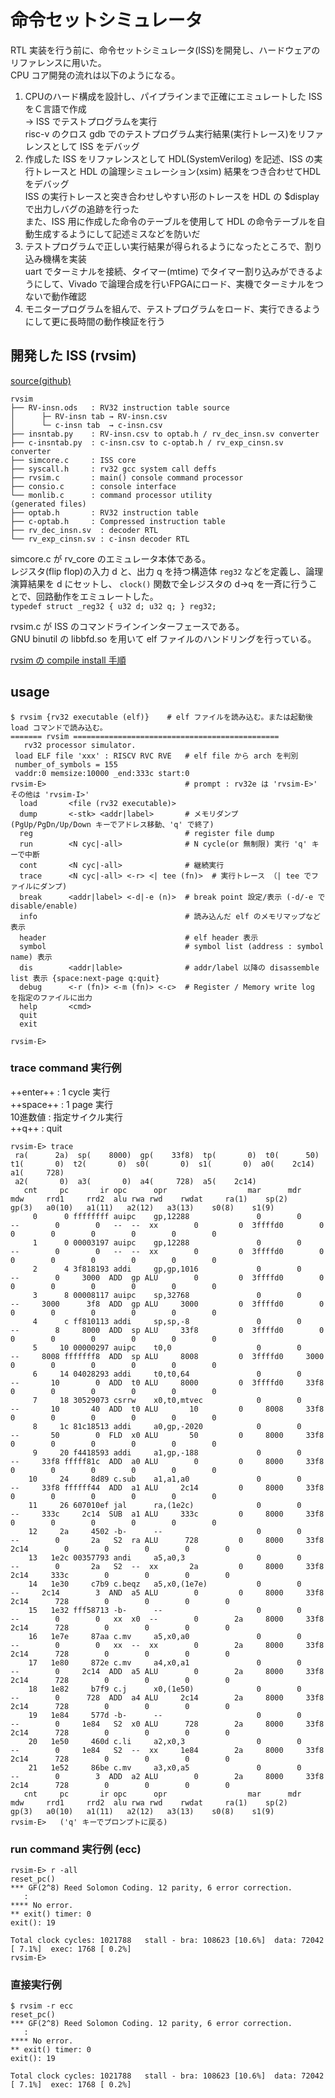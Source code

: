
# 命令セットシミュレータ

RTL 実装を行う前に、命令セットシミュレータ(ISS)を開発し、ハードウェアのリファレンスに用いた。  
CPU コア開発の流れは以下のようになる。  

1. CPUのハード構成を設計し、パイプラインまで正確にエミュレートした ISS をＣ言語で作成  
   → ISS でテストプログラムを実行  
  risc-v のクロス gdb でのテストプログラム実行結果(実行トレース)をリファレンスとして ISS をデバッグ  
2. 作成した ISS をリファレンスとして HDL(SystemVerilog) を記述、ISS の実行トレースと HDL の論理シミュレーション(xsim) 結果をつき合わせてHDLをデバッグ  
   ISS の実行トレースと突き合わせしやすい形のトレースを HDL の $display で出力しバグの追跡を行った   
   また、ISS 用に作成した命令のテーブルを使用して HDL の命令テーブルを自動生成するようにして記述ミスなどを防いだ  
3. テストプログラムで正しい実行結果が得られるようになったところで、割り込み機構を実装  
   uart でターミナルを接続、タイマー(mtime) でタイマー割り込みができるようにして、Vivado で論理合成を行いFPGAにロード、実機でターミナルをつないで動作確認  
4. モニタープログラムを組んで、テストプログラムをロード、実行できるようにして更に長時間の動作検証を行う  

## 開発した ISS (rvsim)  

[source(github)](https://github.com/shin-yamashita/rv32emc/tree/main/rvsim)

```
rvsim
├── RV-insn.ods   : RV32 instruction table source 
│      ├─ RV-insn tab → RV-insn.csv  
│      └─ c-insn tab  → c-insn.csv  
├── insntab.py    : RV-insn.csv to optab.h / rv_dec_insn.sv converter
├── c-insntab.py  : c-insn.csv to c-optab.h / rv_exp_cinsn.sv converter
├── simcore.c     : ISS core  
├── syscall.h     : rv32 gcc system call deffs  
├── rvsim.c       : main() console command processor  
├── consio.c      : console interface 
└── monlib.c      : command processor utility  
(generated files) 
├── optab.h       : RV32 instruction table
├── c-optab.h     : Compressed instruction table
├── rv_dec_insn.sv  : decoder RTL
└── rv_exp_cinsn.sv : c-insn decoder RTL
```

simcore.c が rv_core のエミュレータ本体である。  
レジスタ(flip flop)の入力 d と、出力 q を持つ構造体 `reg32` などを定義し、論理演算結果を d にセットし、 `clock()` 関数で全レジスタの d→q を一斉に行うことで、回路動作をエミュレートした。  
`typedef struct _reg32 { u32 d; u32 q; } reg32;`  

rvsim.c が ISS のコマンドラインインターフェースである。  
GNU binutil の libbfd.so を用いて elf ファイルのハンドリングを行っている。  

[rvsim の compile install 手順](x_env.html#rvsim-iss)  
## usage
```
$ rvsim {rv32 executable (elf)}    # elf ファイルを読み込む。または起動後 load コマンドで読み込む。
======= rvsim ==============================================
   rv32 processor simulator.
 load ELF file 'xxx' : RISCV RVC RVE   # elf file から arch を判別
 number_of_symbols = 155
 vaddr:0 memsize:10000 _end:333c start:0
rvsim-E>                               # prompt : rv32e は 'rvsim-E>' その他は 'rvsim-I>' 
  load       <file (rv32 executable)>
  dump       <-stk> <addr|label>       # メモリダンプ　(PgUp/PgDn/Up/Down キーでアドレス移動、'q' で終了)
  reg                                  # register file dump
  run        <N cyc|-all>              # N cycle(or 無制限) 実行 'q' キーで中断
  cont       <N cyc|-all>              # 継続実行
  trace      <N cyc|-all> <-r> <| tee (fn)>  # 実行トレース （| tee でファイルにダンプ)
  break      <addr|label> <-d|-e (n)>  # break point 設定/表示 (-d/-e で disable/enable)
  info                                 # 読み込んだ elf のメモリマップなど表示
  header                               # elf header 表示
  symbol                               # symbol list (address : symbol name) 表示
  dis        <addr|lable>              # addr/label 以降の disassemble list 表示 {space:next-page q:quit}
  debug      <-r (fn)> <-m (fn)> <-c>  # Register / Memory write log を指定のファイルに出力
  help       <cmd>
  quit       
  exit       

rvsim-E> 
```

### trace command 実行例  
   ++enter++ : 1 cycle 実行  
   ++space++ : 1 page 実行  
   10進数値 : 指定サイクル実行  
   ++q++ : quit  

```
rvsim-E> trace
 ra(      2a)  sp(    8000)  gp(    33f8)  tp(       0)  t0(      50)  t1(       0)  t2(       0)  s0(       0)  s1(       0)  a0(    2c14)  a1(     728) 
 a2(       0)  a3(       0)  a4(     728)  a5(    2c14) 
   cnt     pc       ir opc      opr                  mar      mdr      mdw     rrd1     rrd2  alu rwa rwd    rwdat     ra(1)    sp(2)    gp(3)   a0(10)   a1(11)   a2(12)   a3(13)    s0(8)    s1(9)
     0      0 ffffffff auipc    gp,12288               0        0       --        0        0   --  --  xx        0         0  3ffffd0        0        0        0        0        0        0        0  
     1      0 00003197 auipc    gp,12288               0        0       --        0        0   --  --  xx        0         0  3ffffd0        0        0        0        0        0        0        0  
     2      4 3f818193 addi     gp,gp,1016             0        0       --        0     3000  ADD  gp ALU        0         0  3ffffd0        0        0        0        0        0        0        0  
     3      8 00008117 auipc    sp,32768               0        0       --     3000      3f8  ADD  gp ALU     3000         0  3ffffd0        0        0        0        0        0        0        0  
     4      c ff810113 addi     sp,sp,-8               0        0       --        8     8000  ADD  sp ALU     33f8         0  3ffffd0        0        0        0        0        0        0        0  
     5     10 00000297 auipc    t0,0                   0        0       --     8008 fffffff8  ADD  sp ALU     8008         0  3ffffd0     3000        0        0        0        0        0        0  
     6     14 04028293 addi     t0,t0,64               0        0       --       10        0  ADD  t0 ALU     8000         0  3ffffd0     33f8        0        0        0        0        0        0  
     7     18 30529073 csrrw    x0,t0,mtvec            0        0       --       10       40  ADD  t0 ALU       10         0     8008     33f8        0        0        0        0        0        0  
     8     1c 81c18513 addi     a0,gp,-2020            0        0       --       50        0  FLD  x0 ALU       50         0     8000     33f8        0        0        0        0        0        0  
     9     20 f4418593 addi     a1,gp,-188             0        0       --     33f8 fffff81c  ADD  a0 ALU        0         0     8000     33f8        0        0        0        0        0        0  
    10     24     8d89 c.sub    a1,a1,a0               0        0       --     33f8 ffffff44  ADD  a1 ALU     2c14         0     8000     33f8        0        0        0        0        0        0  
    11     26 607010ef jal      ra,(1e2c)              0        0       --     333c     2c14  SUB  a1 ALU     333c         0     8000     33f8        0        0        0        0        0        0  
    12     2a     4502 -b-      --                     0        0       --        0       2a   S2  ra ALU      728         0     8000     33f8     2c14        0        0        0        0        0  
    13   1e2c 00357793 andi     a5,a0,3                0        0       --        0       2a   S2  --  xx       2a         0     8000     33f8     2c14     333c        0        0        0        0  
    14   1e30     c7b9 c.beqz   a5,x0,(1e7e)           0        0       --     2c14        3  AND  a5 ALU        0         0     8000     33f8     2c14      728        0        0        0        0  
    15   1e32 fff58713 -b-      --                     0        0       --        0        0   xx  x0  --        0        2a     8000     33f8     2c14      728        0        0        0        0  
    16   1e7e     87aa c.mv     a5,x0,a0               0        0       --        0        0   xx  --  xx        0        2a     8000     33f8     2c14      728        0        0        0        0  
    17   1e80     872e c.mv     a4,x0,a1               0        0       --        0     2c14  ADD  a5 ALU        0        2a     8000     33f8     2c14      728        0        0        0        0  
    18   1e82     b7f9 c.j      x0,(1e50)              0        0       --        0      728  ADD  a4 ALU     2c14        2a     8000     33f8     2c14      728        0        0        0        0  
    19   1e84     577d -b-      --                     0        0       --        0     1e84   S2  x0 ALU      728        2a     8000     33f8     2c14      728        0        0        0        0  
    20   1e50     460d c.li     a2,x0,3                0        0       --        0     1e84   S2  --  xx     1e84        2a     8000     33f8     2c14      728        0        0        0        0  
    21   1e52     86be c.mv     a3,x0,a5               0        0       --        0        3  ADD  a2 ALU        0        2a     8000     33f8     2c14      728        0        0        0        0  
   cnt     pc       ir opc      opr                  mar      mdr      mdw     rrd1     rrd2  alu rwa rwd    rwdat     ra(1)    sp(2)    gp(3)   a0(10)   a1(11)   a2(12)   a3(13)    s0(8)    s1(9)
rvsim-E>   ('q' キーでプロンプトに戻る)
```

### run command 実行例 (ecc)  

```
rvsim-E> r -all
reset_pc()
*** GF(2^8) Reed Solomon Coding. 12 parity, 6 error correction.
   :
**** No error.
** exit() timer: 0
exit(): 19

Total clock cycles: 1021788   stall - bra: 108623 [10.6%]  data: 72042 [ 7.1%]  exec: 1768 [ 0.2%]
rvsim-E> 
```

### 直接実行例  

```
$ rvsim -r ecc
reset_pc()
*** GF(2^8) Reed Solomon Coding. 12 parity, 6 error correction.
   :
**** No error.
** exit() timer: 0
exit(): 19

Total clock cycles: 1021788   stall - bra: 108623 [10.6%]  data: 72042 [ 7.1%]  exec: 1768 [ 0.2%]
```







